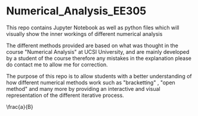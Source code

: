 # Numerical_Analysis_EE305
This repo contains Jupyter Notebook as well as python files which will visually show the inner workings of different numerical analysis

The different methods provided are based on what was thought in the course "Numerical Analysis" at UCSI University, and are mainly developed by a student of the course therefore any mistakes in the explanation please do contact me to allow me for correction.

The purpose of this repo is to allow students with a better understanding of how different numerical methods work such as "bracketting" , "open method" and many more by providing an interactive and visual representation of the different iterative process.


\frac{a}{B}

